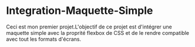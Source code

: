 # Integration-Maquette-Simple

Ceci est mon premier projet.L'objectif de ce projet est d'intégrer une maquette simple avec la proprité flexbox de CSS et de le rendre compatible avec tout les formats d'écrans.
